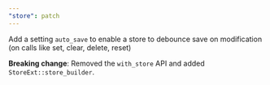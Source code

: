 ```yaml
---
"store": patch
---
```


Add a setting `auto_save` to enable a store to debounce save on modification (on calls like set, clear, delete, reset)

**Breaking change**: Removed the `with_store` API and added `StoreExt::store_builder`.
